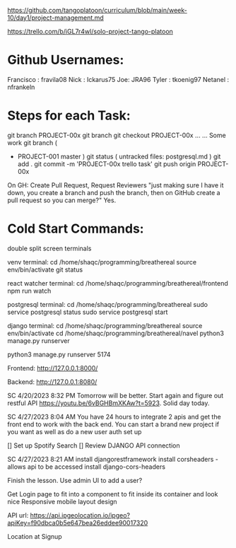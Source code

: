 https://github.com/tangoplatoon/curriculum/blob/main/week-10/day1/project-management.md

https://trello.com/b/iGL7r4wl/solo-project-tango-platoon 

# Github Usernames:
  Francisco : fravila08
  Nick : Ickarus75
  Joe: JRA96
  Tyler : tkoenig97
  Netanel : nfrankeln

# Steps for each Task:
git branch PROJECT-00x
git branch
git checkout PROJECT-00x
  ...
  ...
  Some work
git branch (
  * PROJECT-001
    master
)
git status (
  untracked files:
  postgresql.md
)
git add .
git commit -m 'PROJECT-00x trello task'
git push origin PROJECT-00x

On GH: Create Pull Request, Request Reviewers
 "just making sure I have it down, you create a branch and push the branch, then on GitHub create a pull request so you can merge?" Yes.

# Cold Start Commands:
double split screen terminals

venv terminal:
  cd /home/shaqc/programming/breathereal
  source env/bin/activate
  git status


react watcher terminal:
  cd /home/shaqc/programming/breathereal/frontend
  npm run watch

postgresql terminal:
  cd /home/shaqc/programming/breathereal
  sudo service postgresql status
  sudo service postgresql start

django terminal:
  cd /home/shaqc/programming/breathereal
  source env/bin/activate
  cd /home/shaqc/programming/breathereal/navel
  python3 manage.py runserver

  python3 manage.py runserver 5174

Frontend:
http://127.0.0.1:8000/

Backend:
http://127.0.0.1:8080/

SC 4/20/2023 8:32 PM
Tomorrow will be better. Start again and figure out restful API https://youtu.be/6vBGHBmXKAw?t=5923. Solid day today.

SC 4/27/2023 8:04 AM
You have 24 hours to integrate 2 apis and get the front end to work with the back end. You can start a brand new project if you want as well as do a new user auth set up

[] Set up Spotify Search
[] Review DJANGO API connection

SC 4/27/2023 8:21 AM
install djangorestframework
install corsheaders - allows api to be accessed
install django-cors-headers

Finish the lesson. Use admin UI to add a user?

Get Login page to fit into a component to fit inside its container and look nice
Responsive mobile layout design

API url:
https://api.ipgeolocation.io/ipgeo?apiKey=f90dbca0b5e647bea26eddee90017320

Location at Signup